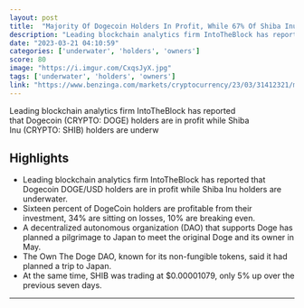 ```yaml
---
layout: post
title:  "Majority Of Dogecoin Holders In Profit, While 67% Of Shiba Inu Owners Are Underwater"
description: "Leading blockchain analytics firm IntoTheBlock has reported that Dogecoin (CRYPTO: DOGE) holders are in profit while Shiba Inu (CRYPTO: SHIB) holders are underw"
date: "2023-03-21 04:10:59"
categories: ['underwater', 'holders', 'owners']
score: 80
image: "https://i.imgur.com/CxqsJyX.jpg"
tags: ['underwater', 'holders', 'owners']
link: "https://www.benzinga.com/markets/cryptocurrency/23/03/31412321/majority-of-dogecoin-holders-in-profit-while-67-of-shiba-inu-owners-are-underwater"
---
```


Leading blockchain analytics firm IntoTheBlock has reported that Dogecoin (CRYPTO: DOGE) holders are in profit while Shiba Inu (CRYPTO: SHIB) holders are underw

## Highlights

- Leading blockchain analytics firm IntoTheBlock has reported that Dogecoin DOGE/USD holders are in profit while Shiba Inu holders are underwater.
- Sixteen percent of DogeCoin holders are profitable from their investment, 34% are sitting on losses, 10% are breaking even.
- A decentralized autonomous organization (DAO) that supports Doge has planned a pilgrimage to Japan to meet the original Doge and its owner in May.
- The Own The Doge DAO, known for its non-fungible tokens, said it had planned a trip to Japan.
- At the same time, SHIB was trading at $0.00001079, only 5% up over the previous seven days.

---

